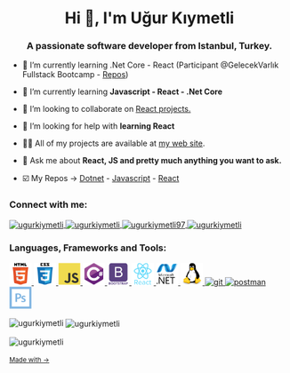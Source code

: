 <h1 align="center">Hi 👋, I'm Uğur Kıymetli</h1>
<h3 align="center">A passionate software developer from Istanbul, Turkey.</h3>

- 🔭 I’m currently learning .Net Core - React (Participant @GelecekVarlık Fullstack Bootcamp - [Repos](https://github.com/stars/ugurkiymetli/lists/gelecekvarl%C4%B1k-fullstack-bootcamp))

- 🌱 I’m currently learning **Javascript - React - .Net Core**

- 👯 I’m looking to collaborate on [React projects.](https://github.com/users/ugurkiymetli/projects/1)

- 🤝 I’m looking for help with **learning React**

- 👨‍💻 All of my projects are available at [my web site](www.ugurkiymetli.com).

- 💬 Ask me about **React, JS and pretty much anything you want to ask.**
- ☑️ My Repos -> [Dotnet](https://github.com/stars/ugurkiymetli/lists/dotnet) - [Javascript](https://github.com/stars/ugurkiymetli/lists/javascript) - [React](https://github.com/stars/ugurkiymetli/lists/react)
<h3 align="left">
  Connect with me:
</h3>
<p align="left">
  <a href="https://twitter.com/ugurkiymetli" target="blank">
    <img align="center" src="https://raw.githubusercontent.com/rahuldkjain/github-profile-readme-generator/master/src/images/icons/Social/twitter.svg" alt="ugurkiymetli" height="30" width="40" />
  </a>
<a href="https://linkedin.com/in/ugurkiymetli" target="blank">
  <img align="center" src="https://raw.githubusercontent.com/rahuldkjain/github-profile-readme-generator/master/src/images/icons/Social/linked-in-alt.svg" alt="ugurkiymetli" height="30" width="40" />
  </a>
  <a href="https://www.hackerrank.com/ugurkiymetli97" target="blank">
    <img align="center" src="https://raw.githubusercontent.com/rahuldkjain/github-profile-readme-generator/master/src/images/icons/Social/hackerrank.svg" alt="ugurkiymetli97" height="30" width="40" />
  </a>
  <a href="https://app.patika.dev/ugurkiymetli" target="blank">
    <img align="center" src="https://uploads-ssl.webflow.com/6097e0eca1e87557da031fef/609859a191abe5d64b17fed3_Patika%20logo-p-500.png" alt="ugurkiymetli" height="40" width="40"/>
  </a>
  
</p>

<h3 align="left">
  Languages, Frameworks and Tools:
</h3>
<p align="left"> 
  
  <!-- HTML5 -->
  <a href="https://www.w3.org/html/" target="_blank"> 
    <img src="https://raw.githubusercontent.com/devicons/devicon/master/icons/html5/html5-original-wordmark.svg" alt="html5" width="40" height="40"/> 
  </a>

  <!--CSS3--->
  <a href="https://www.w3schools.com/css/" target="_blank" rel="noreferrer"> 
    <img src="https://raw.githubusercontent.com/devicons/devicon/master/icons/css3/css3-original-wordmark.svg" alt="css3" width="40" height="40"/> 
  </a>
  <!-- Javascript -->
  <a href="https://developer.mozilla.org/en-US/docs/Web/JavaScript" target="_blank"> 
    <img src="https://raw.githubusercontent.com/devicons/devicon/master/icons/javascript/javascript-original.svg" alt="javascript" width="40" height="40"/>   
  </a>
  
  <!--C#-->
  <a href="https://www.w3schools.com/cs/" target="_blank"> 
    <img src="https://raw.githubusercontent.com/devicons/devicon/master/icons/csharp/csharp-original.svg" alt="csharp" width="40" height="40"/> 
  </a>  
  
  <!-- Bootstrap -->
  <a href="https://getbootstrap.com" target="_blank"> 
    <img src="https://raw.githubusercontent.com/devicons/devicon/master/icons/bootstrap/bootstrap-plain-wordmark.svg" alt="bootstrap" width="40" height="40"/> 
  </a>
  
  <!-- React -->
  <a href="https://reactjs.org/" target="_blank"> 
    <img src="https://raw.githubusercontent.com/devicons/devicon/master/icons/react/react-original-wordmark.svg" alt="react" width="40" height="40"/> 
  </a> 
  
  <!-- .Net -->
  <a href="https://dotnet.microsoft.com/" target="_blank"> 
    <img src="https://raw.githubusercontent.com/devicons/devicon/master/icons/dot-net/dot-net-original-wordmark.svg" alt="dotnet" width="40" height="40"/>  
  </a>

  <!-- Linux -->
  <a href="https://www.linux.org/" target="_blank"> 
    <img src="https://raw.githubusercontent.com/devicons/devicon/master/icons/linux/linux-original.svg" alt="linux" width="40" height="40"/> 
  </a> 
  <!-- Git -->
  <a href="https://git-scm.com/" target="_blank"> 
    <img src="https://www.vectorlogo.zone/logos/git-scm/git-scm-icon.svg" alt="git" width="40" height="40"/> 
  </a>
  <!-- Postman -->
  <a href="https://postman.com" target="_blank" rel="noreferrer"> 
    <img src="https://www.vectorlogo.zone/logos/getpostman/getpostman-icon.svg" alt="postman" width="40" height="40"/> 
  </a>
  <!-- Photoshop -->
  <a href="https://www.photoshop.com/en" target="_blank"> 
    <img src="https://raw.githubusercontent.com/devicons/devicon/master/icons/photoshop/photoshop-line.svg" alt="photoshop" width="40" height="40"/> 
  </a>
</p>

<!-- Most Used Languages -->
<p><img align="left" src="https://github-readme-stats.vercel.app/api/top-langs?username=ugurkiymetli&show_icons=true&theme=tokyonight&locale=en&layout=compact" alt="ugurkiymetli" /></p>
<!-- Github Stats -->

<p>&nbsp;<img align="center" src="https://github-readme-stats.vercel.app/api?username=ugurkiymetli&show_icons=true&theme=tokyonight&locale=en" alt="ugurkiymetli" /></p>

<!-- Contrubutions Streak -->
<p><img align="center" src="https://github-readme-streak-stats.herokuapp.com/?user=ugurkiymetli&theme=dark" alt="ugurkiymetli" /></p>

<!-- Github Profile Trophies  -->
<!--  <p align="left"> <a href="https://github.com/ryo-ma/github-profile-trophy"><img src="https://github-profile-trophy.vercel.app/?username=ugurkiymetli" alt="ugurkiymetli" /></a> </p>
 -->

<small>
<a href="https://rahuldkjain.github.io/gh-profile-readme-generator">Made with -><a/>
</small>
